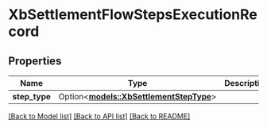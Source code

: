 # XbSettlementFlowStepsExecutionRecord

## Properties

Name | Type | Description | Notes
------------ | ------------- | ------------- | -------------
**step_type** | Option<[**models::XbSettlementStepType**](XBSettlementStepType.md)> |  | [optional]

[[Back to Model list]](../README.md#documentation-for-models) [[Back to API list]](../README.md#documentation-for-api-endpoints) [[Back to README]](../README.md)


